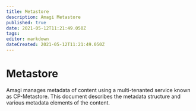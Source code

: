 ```yaml
---
title: Metastore
description: Amagi Metastore
published: true
date: 2021-05-12T11:21:49.050Z
tags: 
editor: markdown
dateCreated: 2021-05-12T11:21:49.050Z
---
```


# Metastore

Amagi manages metadata of content using a multi-tenanted service known as CP-Metastore. This document describes the metadata structure and various metadata elements of the content.



